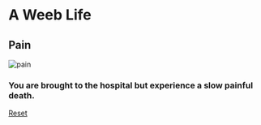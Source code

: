 # A Weeb Life
## Pain
![pain](https://encrypted-tbn0.gstatic.com/images?q=tbn:ANd9GcTweDXocE8JjqsWpO7QQH8tZ9CAH-8IjEePdiv7tCBwJuAATj1c&s)

### You are brought to the hospital but experience a slow painful death.

[Reset](home.md)


